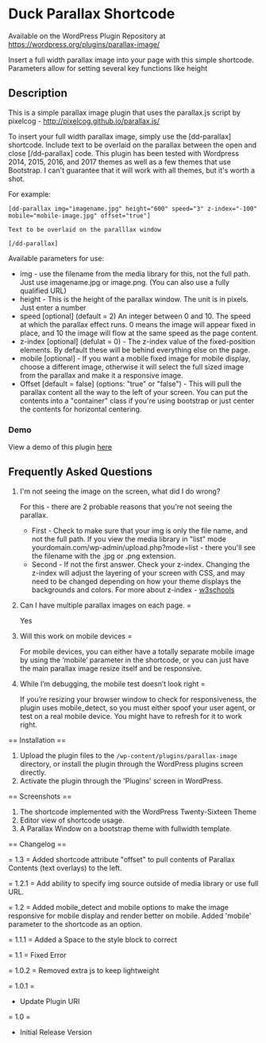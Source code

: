 # Duck Parallax Shortcode

Available on the WordPress Plugin Repository at https://wordpress.org/plugins/parallax-image/

Insert a full width parallax image into your page with this simple shortcode. Parameters allow for setting several key functions like height

## Description

This is a simple parallax image plugin that uses the parallax.js script by pixelcog - http://pixelcog.github.io/parallax.js/ 

To insert your full width parallax image, simply use the [dd-parallax] shortcode.  Include text to be overlaid on the parallax between the open and close [/dd-parallax] code.  This plugin has been tested with Wordpress 2014, 2015, 2016, and 2017 themes as well as a few themes that use Bootstrap.  I can't guarantee that it will work with all themes, but it's worth a shot.

For example:

```
[dd-parallax img="imagename.jpg" height="600" speed="3" z-index="-100" mobile="mobile-image.jpg" offset="true"] 

Text to be overlaid on the paralllax window

[/dd-parallax]
```

Available parameters for use:

* img - use the filename from the media library for this, not the full path.  Just use imagename.jpg or image.png. (You can also use a fully qualified URL)
* height - This is the height of the parallax window. The unit is in pixels.  Just enter a number
* speed [optional] (default = 2) An integer between 0 and 10.  The speed at which the parallax effect runs. 0 means the image will appear fixed in place, and 10 the image will flow at the same speed as the page content.
* z-index [optional] (defulat = 0) - The z-index value of the fixed-position elements. By default these will be behind everything else on the page.
* mobile [optional] - If you want a mobile fixed image for mobile display, choose a different image, otherwise it will select the full sized image from the parallax and make it a responsive image.
* Offset [default = false] (options: "true" or "false") - This will pull the parallax content all the way to the left of your screen.  You can put the contents into a "container" class if you're using bootstrap or just center the contents for horizontal centering.

### Demo

View a demo of this plugin [here](https://www.duckdiverllc.com/parallax-image-plugin-demo/)

## Frequently Asked Questions

1. I'm not seeing the image on the screen, what did I do wrong?

	For this - there are 2 probable reasons that you're not seeing the parallax.
	* First - Check to make sure that your img is only the file name, and not the full path.  If you view the media library in "list" mode yourdomain.com/wp-admin/upload.php?mode=list - there you'll see the filename with the .jpg or .png extension.
	* Second - If not the first answer.  Check your z-index.  Changing the z-index will adjust the layering of your screen with CSS, and may need to be changed depending on how your theme displays the backgrounds and colors.  For more about z-index - [w3schools](https://www.w3schools.com/cssref/pr_pos_z-index.asp)

2. Can I have multiple parallax images on each page. =

	Yes

3. Will this work on mobile devices =

	For mobile devices, you can either have a totally separate mobile image by using the ‘mobile’ parameter in the shortcode, or you can just have the main parallax image resize itself and be responsive.

4. While I’m debugging, the mobile test doesn’t look right = 

	If you’re resizing your browser window to check for responsiveness, the plugin uses mobile_detect, so you must either spoof your user agent, or test on a real mobile device.  You might have to refresh for it to work right.
	
== Installation ==

1. Upload the plugin files to the `/wp-content/plugins/parallax-image` directory, or install the plugin through the WordPress plugins screen directly.
2. Activate the plugin through the 'Plugins' screen in WordPress.

== Screenshots ==

1. The shortcode implemented with the WordPress Twenty-Sixteen Theme
2. Editor view of shortcode usage.
3. A Parallax Window on a bootstrap theme with fullwidth template.

== Changelog ==

= 1.3 =
Added shortcode attribute "offset" to pull contents of Parallax Contents (text overlays) to the left.

= 1.2.1 =
Add ability to specify img source outside of media library or use full URL.

= 1.2 =
Added mobile_detect and mobile options to make the image responsive for mobile display and render better on mobile.  Added 'mobile' parameter to the shortcode as an option.

= 1.1.1 =
Added a Space to the style block to correct 

= 1.1 =
Fixed Error

= 1.0.2 =
Removed extra js to keep lightweight

= 1.0.1 =
* Update Plugin URI


= 1.0 =
* Initial Release Version
